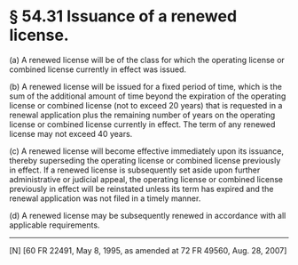 # § 54.31   Issuance of a renewed license.

(a) A renewed license will be of the class for which the operating license or combined license currently in effect was issued.


(b) A renewed license will be issued for a fixed period of time, which is the sum of the additional amount of time beyond the expiration of the operating license or combined license (not to exceed 20 years) that is requested in a renewal application plus the remaining number of years on the operating license or combined license currently in effect. The term of any renewed license may not exceed 40 years.


(c) A renewed license will become effective immediately upon its issuance, thereby superseding the operating license or combined license previously in effect. If a renewed license is subsequently set aside upon further administrative or judicial appeal, the operating license or combined license previously in effect will be reinstated unless its term has expired and the renewal application was not filed in a timely manner.


(d) A renewed license may be subsequently renewed in accordance with all applicable requirements. 



---

[N] [60 FR 22491, May 8, 1995, as amended at 72 FR 49560, Aug. 28, 2007]




